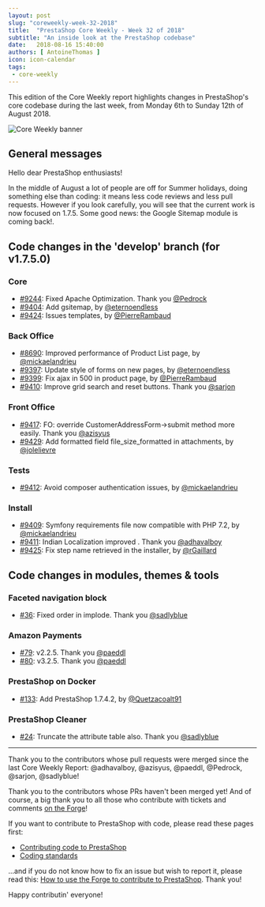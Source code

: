 ```yaml
---
layout: post
slug: "coreweekly-week-32-2018"
title:  "PrestaShop Core Weekly - Week 32 of 2018"
subtitle: "An inside look at the PrestaShop codebase"
date:   2018-08-16 15:40:00
authors: [ AntoineThomas ]
icon: icon-calendar
tags:
 - core-weekly
---
```


This edition of the Core Weekly report highlights changes in PrestaShop's core codebase during the last week, from Monday 6th to Sunday 12th of August 2018.

![Core Weekly banner](/assets/images/2017/04/core_weekly_banner.jpg)


## General messages

Hello dear PrestaShop enthusiasts!

In the middle of August a lot of people are off for Summer holidays, doing something else than coding: it means less code reviews and less pull requests. However if you look carefully, you will see that the current work is now focused on 1.7.5. Some good news: the Google Sitemap module is coming back!.


## Code changes in the 'develop' branch (for v1.7.5.0)

### Core

* [#9244](https://github.com/PrestaShop/PrestaShop/pull/9244): Fixed Apache Optimization. Thank you [@Pedrock](https://github.com/Pedrock)
* [#9404](https://github.com/PrestaShop/PrestaShop/pull/9404): Add gsitemap, by [@eternoendless](https://github.com/eternoendless)
* [#9424](https://github.com/PrestaShop/PrestaShop/pull/9424): Issues templates, by [@PierreRambaud](https://github.com/PierreRambaud)


### Back Office

* [#8690](https://github.com/PrestaShop/PrestaShop/pull/8690): Improved performance of Product List page, by [@mickaelandrieu](https://github.com/mickaelandrieu)
* [#9397](https://github.com/PrestaShop/PrestaShop/pull/9397): Update style of forms on new pages, by [@eternoendless](https://github.com/eternoendless)
* [#9399](https://github.com/PrestaShop/PrestaShop/pull/9399): Fix ajax in 500 in product page, by [@PierreRambaud](https://github.com/PierreRambaud)
* [#9410](https://github.com/PrestaShop/PrestaShop/pull/9410): Improve grid search and reset buttons. Thank you [@sarjon](https://github.com/sarjon)


### Front Office

* [#9417](https://github.com/PrestaShop/PrestaShop/pull/9417): FO: override CustomerAddressForm->submit method more easily. Thank you [@azisyus](https://github.com/azisyus)
* [#9429](https://github.com/PrestaShop/PrestaShop/pull/9429): Add formatted field file_size_formatted in attachments, by [@jolelievre](https://github.com/jolelievre)


### Tests

* [#9412](https://github.com/PrestaShop/PrestaShop/pull/9412): Avoid composer authentication issues, by [@mickaelandrieu](https://github.com/mickaelandrieu)


### Install

* [#9409](https://github.com/PrestaShop/PrestaShop/pull/9409): Symfony requirements file now compatible with PHP 7.2, by [@mickaelandrieu](https://github.com/mickaelandrieu)
* [#9411](https://github.com/PrestaShop/PrestaShop/pull/9411): Indian Localization improved . Thank you [@adhavalboy](https://github.com/adhavalboy)
* [#9425](https://github.com/PrestaShop/PrestaShop/pull/9425): Fix step name retrieved in the installer, by [@rGaillard](https://github.com/rGaillard)


## Code changes in modules, themes & tools

### Faceted navigation block

* [#36](https://github.com/PrestaShop/ps_facetedsearch/pull/36): Fixed order in implode. Thank you [@sadlyblue](https://github.com/sadlyblue)


### Amazon Payments

* [#79](https://github.com/PrestaShop/amzpayments/pull/79): v2.2.5. Thank you [@paeddl](https://github.com/paeddl)
* [#80](https://github.com/PrestaShop/amzpayments/pull/80): v3.2.5. Thank you [@paeddl](https://github.com/paeddl)


### PrestaShop on Docker

* [#133](https://github.com/PrestaShop/docker/pull/133): Add PrestaShop 1.7.4.2, by [@Quetzacoalt91](https://github.com/Quetzacoalt91)


### PrestaShop Cleaner

* [#24](https://github.com/PrestaShop/pscleaner/pull/24): Truncate the attribute table also. Thank you [@sadlyblue](https://github.com/sadlyblue)


<hr />

Thank you to the contributors whose pull requests were merged since the last Core Weekly Report: @adhavalboy, @azisyus, @paeddl, @Pedrock, @sarjon, @sadlyblue!

Thank you to the contributors whose PRs haven't been merged yet! And of course, a big thank you to all those who contribute with tickets and comments [on the Forge](http://forge.prestashop.com/)!

If you want to contribute to PrestaShop with code, please read these pages first:

 * [Contributing code to PrestaShop](https://devdocs.prestashop.com/1.7/contribute/contribution-guidelines/)
 * [Coding standards](https://devdocs.prestashop.com/1.7/development/coding-standards/)

...and if you do not know how to fix an issue but wish to report it, please read this: [How to use the Forge to contribute to PrestaShop](https://devdocs.prestashop.com/1.7/contribute/contribute-reporting-issues/). Thank you!

Happy contributin' everyone!
